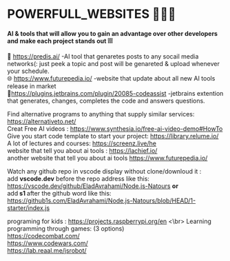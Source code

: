 # POWERFULL_WEBSITES 🦾🤖🤳
#### AI &amp; tools that will allow you to gain an advantage over other developers and make each project stands out ❕❕❕</br>

🤖 https://predis.ai/ -AI tool that genaretes posts to any socail media networks(: just peek a topic and post will be genareted & upload whenever your schedule.</br>
🌐 https://www.futurepedia.io/ -website that update about all new AI tools release in market</br>
🦾https://plugins.jetbrains.com/plugin/20085-codeassist -jetbrains extention that generates, changes, completes the code and answers questions.</br>



Find alternative programs to anything that supply similar services: https://alternativeto.net/ </br>
Creat Free AI videos : https://www.synthesia.io/free-ai-video-demo#HowTo </br>
Give you start code template to start your project: https://library.relume.io/ </br>
A lot of lectures and courses: https://screenz.live/he </br>
website that tell you about ai tools : https://lachief.io/ </br>
another website that tell you about ai tools    https://www.futurepedia.io/

Watch any github repo in vscode display without clone/downloud it :</br>
add <b>vscode.dev</b> before the repo address like this:</br>
https://vscode.dev/github/EladAvrahami/Node.js-Natours <b> or </b> </br>
add<b> s1 </b>after the github word like this:</br>
https://github1s.com/EladAvrahami/Node.js-Natours/blob/HEAD/1-starter/index.js </br>

programing for kids : https://projects.raspberrypi.org/en <\br>
Learning programming through games: (3 options) </br>
https://codecombat.com/ </br>
https://www.codewars.com/ </br>
https://lab.reaal.me/jsrobot/ </br>








